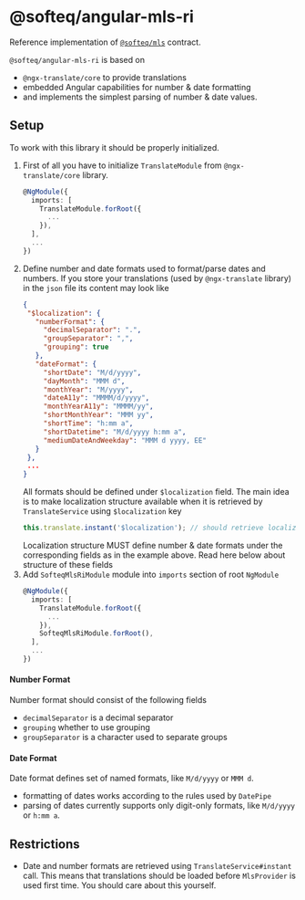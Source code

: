 # @softeq/angular-mls-ri

Reference implementation of [`@softeq/mls`](../mls-lib/README.md) contract.

`@softeq/angular-mls-ri` is based on
* `@ngx-translate/core` to provide translations
* embedded Angular capabilities for number & date formatting
* and implements the simplest parsing of number & date values. 

## Setup

To work with this library it should be properly initialized.

1. First of all you have to initialize `TranslateModule` from `@ngx-translate/core` library.
   ```typescript
   @NgModule({
     imports: [
       TranslateModule.forRoot({
         ...
       }),
     ],
     ...   
   })
   ```
2. Define number and date formats used to format/parse dates and numbers.
 If you store your translations (used by `@ngx-translate` library) in the `json` file its content may look like
   ```json
   {
    "$localization": {
      "numberFormat": {
        "decimalSeparator": ".",
        "groupSeparator": ",",
        "grouping": true
      },
      "dateFormat": {
        "shortDate": "M/d/yyyy",
        "dayMonth": "MMM d",
        "monthYear": "M/yyyy",
        "dateA11y": "MMMM/d/yyyy",
        "monthYearA11y": "MMMM/yy",
        "shortMonthYear": "MMM yy",
        "shortTime": "h:mm a",
        "shortDatetime": "M/d/yyyy h:mm a",
        "mediumDateAndWeekday": "MMM d yyyy, EE"
      }
    },
    ...
   }
   ```
   All formats should be defined under `$localization` field.
   The main idea is to make localization structure available when it is retrieved by `TranslateService`
    using `$localization` key
   ```typescript
   this.translate.instant('$localization'); // should retrieve localization structure
   ```
   Localization structure MUST define number & date formats under the corresponding fields as in the example above.
   Read here below about structure of these fields
3. Add `SofteqMlsRiModule` module into `imports` section of root `NgModule`
   ```typescript
   @NgModule({
     imports: [
       TranslateModule.forRoot({
         ...
       }),
       SofteqMlsRiModule.forRoot(),
     ],
     ...   
   })
   ```

#### Number Format

Number format should consist of the following fields
* `decimalSeparator` is a decimal separator
* `grouping` whether to use grouping
* `groupSeparator` is a character used to separate groups

#### Date Format

Date format defines set of named formats, like `M/d/yyyy` or `MMM d`.
* formatting of dates works according to the rules used by `DatePipe`
* parsing of dates currently supports only digit-only formats, like `M/d/yyyy` or `h:mm a`.

## Restrictions

* Date and number formats are retrieved using `TranslateService#instant` call.
 This means that translations should be loaded before `MlsProvider` is used first time.
 You should care about this yourself.
